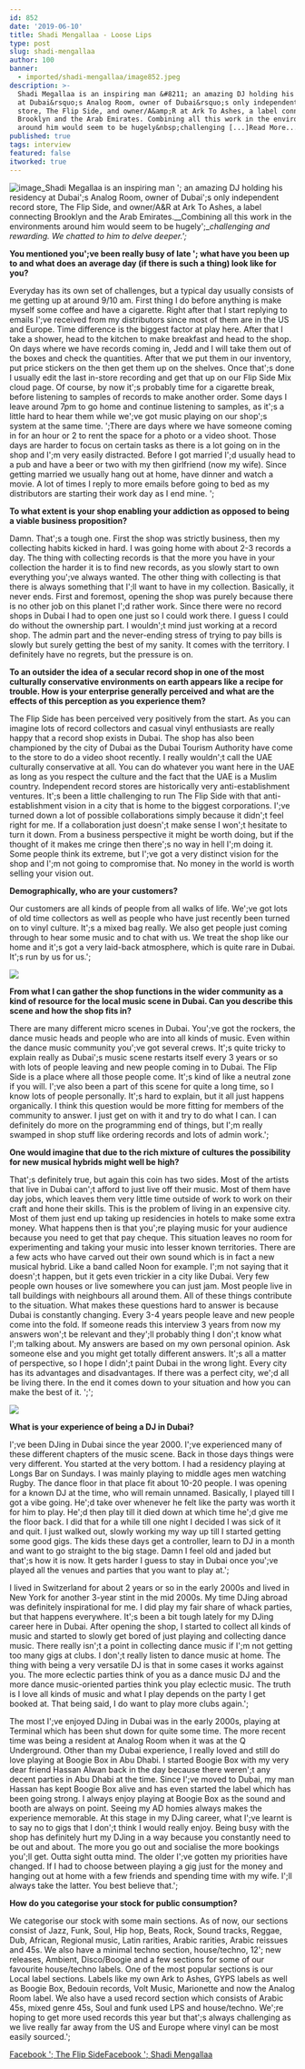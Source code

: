 ```yaml
---
id: 852
date: '2019-06-10'
title: Shadi Mengallaa - Loose Lips
type: post
slug: shadi-mengallaa
author: 100
banner:
  - imported/shadi-mengallaa/image852.jpeg
description: >-
  Shadi Megallaa is an inspiring man &#8211; an amazing DJ holding his residency
  at Dubai&rsquo;s Analog Room, owner of Dubai&rsquo;s only independent record
  store, The Flip Side, and owner/A&amp;R at Ark To Ashes, a label connecting
  Brooklyn and the Arab Emirates. Combining all this work in the environments
  around him would seem to be hugely&nbsp;challenging [...]Read More...
published: true
tags: interview
featured: false
itworked: true
---
```

![image](../imported/shadi-mengallaa/image852.jpeg)_Shadi Megallaa is an inspiring man '; an amazing DJ holding his residency at Dubai';s Analog Room, owner of Dubai';s only independent record store, The Flip Side, and owner/A&R at Ark To Ashes, a label connecting Brooklyn and the Arab Emirates.__Combining all this work in the environments around him would seem to be hugely';__challenging and rewarding. We chatted to him to delve deeper.';_

**You mentioned you';ve been really busy of late '; what have you been up to and what does an average day (if there is such a thing) look like for you?**

Everyday has its own set of challenges, but a typical day usually consists of me getting up at around 9/10 am. First thing I do before anything is make myself some coffee and have a cigarette. Right after that I start replying to emails I';ve received from my distributors since most of them are in the US and Europe. Time difference is the biggest factor at play here. After that I take a shower, head to the kitchen to make breakfast and head to the shop. On days where we have records coming in, Jedd and I will take them out of the boxes and check the quantities. After that we put them in our inventory, put price stickers on the then get them up on the shelves. Once that';s done I usually edit the last in-store recording and get that up on our Flip Side Mix cloud page. Of course, by now it';s probably time for a cigarette break, before listening to samples of records to make another order. Some days I leave around 7pm to go home and continue listening to samples, as it';s a little hard to hear them while we';ve got music playing on our shop';s system at the same time. ';There are days where we have someone coming in for an hour or 2 to rent the space for a photo or a video shoot. Those days are harder to focus on certain tasks as there is a lot going on in the shop and I';m very easily distracted. Before I got married I';d usually head to a pub and have a beer or two with my then girlfriend (now my wife). Since getting married we usually hang out at home, have dinner and watch a movie. A lot of times I reply to more emails before going to bed as my distributors are starting their work day as I end mine. ';

**To what extent is your shop enabling your addiction as opposed to being a viable business proposition?**

Damn. That';s a tough one. First the shop was strictly business, then my collecting habits kicked in hard. I was going home with about 2-3 records a day. The thing with collecting records is that the more you have in your collection the harder it is to find new records, as you slowly start to own everything you';ve always wanted. The other thing with collecting is that there is always something that I';ll want to have in my collection. Basically, it never ends. First and foremost, opening the shop was purely because there is no other job on this planet I';d rather work. Since there were no record shops in Dubai I had to open one just so I could work there. I guess I could do without the ownership part. I wouldn';t mind just working at a record shop. The admin part and the never-ending stress of trying to pay bills is slowly but surely getting the best of my sanity. It comes with the territory. I definitely have no regrets, but the pressure is on.

**To an outsider the idea of a secular record shop in one of the most culturally conservative environments on earth appears like a recipe for trouble. How is your enterprise generally perceived and what are the effects of this perception as you experience them?**

The Flip Side has been perceived very positively from the start. As you can imagine lots of record collectors and casual vinyl enthusiasts are really happy that a record shop exists in Dubai. The shop has also been championed by the city of Dubai as the Dubai Tourism Authority have come to the store to do a video shoot recently. I really wouldn';t call the UAE culturally conservative at all. You can do whatever you want here in the UAE as long as you respect the culture and the fact that the UAE is a Muslim country. Independent record stores are historically very anti-establishment ventures. It';s been a little challenging to run The Flip Side with that anti-establishment vision in a city that is home to the biggest corporations. I';ve turned down a lot of possible collaborations simply because it didn';t feel right for me. If a collaboration just doesn';t make sense I won';t hesitate to turn it down. From a business perspective it might be worth doing, but if the thought of it makes me cringe then there';s no way in hell I';m doing it. Some people think its extreme, but I';ve got a very distinct vision for the shop and I';m not going to compromise that. No money in the world is worth selling your vision out.

**Demographically, who are your customers?**

Our customers are all kinds of people from all walks of life. We';ve got lots of old time collectors as well as people who have just recently been turned on to vinyl culture. It';s a mixed bag really. We also get people just coming through to hear some music and to chat with us. We treat the shop like our home and it';s got a very laid-back atmosphere, which is quite rare in Dubai. It';s run by us for us.';

![](/wp-content/uploads/live/img/wysiwyg/5cfe3c4225c8b.jpg)

**From what I can gather the shop functions in the wider community as a kind of resource for the local music scene in Dubai. Can you describe this scene and how the shop fits in?**

There are many different micro scenes in Dubai. You';ve got the rockers, the dance music heads and people who are into all kinds of music. Even within the dance music community you';ve got several crews. It';s quite tricky to explain really as Dubai';s music scene restarts itself every 3 years or so with lots of people leaving and new people coming in to Dubai. The Flip Side is a place where all those people come. It';s kind of like a neutral zone if you will. I';ve also been a part of this scene for quite a long time, so I know lots of people personally. It';s hard to explain, but it all just happens organically. I think this question would be more fitting for members of the community to answer. I just get on with it and try to do what I can. I can definitely do more on the programming end of things, but I';m really swamped in shop stuff like ordering records and lots of admin work.';

**One would imagine that due to the rich mixture of cultures the possibility for new musical hybrids might well be high?**

That';s definitely true, but again this coin has two sides. Most of the artists that live in Dubai can';t afford to just live off their music. Most of them have day jobs, which leaves them very little time outside of work to work on their craft and hone their skills. This is the problem of living in an expensive city. Most of them just end up taking up residencies in hotels to make some extra money. What happens then is that you';re playing music for your audience because you need to get that pay cheque. This situation leaves no room for experimenting and taking your music into lesser known territories. There are a few acts who have carved out their own sound which is in fact a new musical hybrid. Like a band called Noon for example. I';m not saying that it doesn';t happen, but it gets even trickier in a city like Dubai. Very few people own houses or live somewhere you can just jam. Most people live in tall buildings with neighbours all around them. All of these things contribute to the situation. What makes these questions hard to answer is because Dubai is constantly changing. Every 3-4 years people leave and new people come into the fold. If someone reads this interview 3 years from now my answers won';t be relevant and they';ll probably thing I don';t know what I';m talking about. My answers are based on my own personal opinion. Ask someone else and you might get totally different answers. It';s all a matter of perspective, so I hope I didn';t paint Dubai in the wrong light. Every city has its advantages and disadvantages. If there was a perfect city, we';d all be living there. In the end it comes down to your situation and how you can make the best of it. ';';

![](/wp-content/uploads/live/img/wysiwyg/5cfe3c579596e.jpg)

**What is your experience of being a DJ in Dubai?**

I';ve been DJing in Dubai since the year 2000. I';ve experienced many of these different chapters of the music scene. Back in those days things were very different. You started at the very bottom. I had a residency playing at Longs Bar on Sundays. I was mainly playing to middle ages men watching Rugby. The dance floor in that place fit about 10-20 people. I was opening for a known DJ at the time, who will remain unnamed. Basically, I played till I got a vibe going. He';d take over whenever he felt like the party was worth it for him to play. He';d then play till it died down at which time he';d give me the floor back. I did that for a while till one night I decided I was sick of it and quit. I just walked out, slowly working my way up till I started getting some good gigs. The kids these days get a controller, learn to DJ in a month and want to go straight to the big stage. Damn I feel old and jaded but that';s how it is now. It gets harder I guess to stay in Dubai once you';ve played all the venues and parties that you want to play at.';

I lived in Switzerland for about 2 years or so in the early 2000s and lived in New York for another 3-year stint in the mid 2000s. My time DJing abroad was definitely inspirational for me. I did play my fair share of whack parties, but that happens everywhere. It';s been a bit tough lately for my DJing career here in Dubai. After opening the shop, I started to collect all kinds of music and started to slowly get bored of just playing and collecting dance music. There really isn';t a point in collecting dance music if I';m not getting too many gigs at clubs. I don';t really listen to dance music at home. The thing with being a very versatile DJ is that in some cases it works against you. The more eclectic parties think of you as a dance music DJ and the more dance music-oriented parties think you play eclectic music. The truth is I love all kinds of music and what I play depends on the party I get booked at. That being said, I do want to play more clubs again.';

The most I';ve enjoyed DJing in Dubai was in the early 2000s, playing at Terminal which has been shut down for quite some time. The more recent time was being a resident at Analog Room when it was at the Q Underground. Other than my Dubai experience, I really loved and still do love playing at Boogie Box in Abu Dhabi. I started Boogie Box with my very dear friend Hassan Alwan back in the day because there weren';t any decent parties in Abu Dhabi at the time. Since I';ve moved to Dubai, my man Hassan has kept Boogie Box alive and has even started the label which has been going strong. I always enjoy playing at Boogie Box as the sound and booth are always on point. Seeing my AD homies always makes the experience memorable. At this stage in my DJing career, what I';ve learnt is to say no to gigs that I don';t think I would really enjoy. Being busy with the shop has definitely hurt my DJing in a way because you constantly need to be out and about. The more you go out and socialise the more bookings you';ll get. Outta sight outta mind. The older I';ve gotten my priorities have changed. If I had to choose between playing a gig just for the money and hanging out at home with a few friends and spending time with my wife. I';ll always take the latter. You best believe that.';

**How do you categorise your stock for public consumption?**

We categorise our stock with some main sections. As of now, our sections consist of Jazz, Funk, Soul, Hip hop, Beats, Rock, Sound tracks, Reggae, Dub, African, Regional music, Latin rarities, Arabic rarities, Arabic reissues and 45s. We also have a minimal techno section, house/techno, 12'; new releases, Ambient, Disco/Boogie and a few sections for some of our favourite house/techno labels. One of the most popular sections is our Local label sections. Labels like my own Ark to Ashes, GYPS labels as well as Boogie Box, Bedouin records, Volt Music, Marionette and now the Analog Room label. We also have a used record section which consists of Arabic 45s, mixed genre 45s, Soul and funk used LPS and house/techno. We';re hoping to get more used records this year but that';s always challenging as we live really far away from the US and Europe where vinyl can be most easily sourced.';

[Facebook '; The Flip Side](https://www.facebook.com/TheFlipSideDXB/?eid=ARBwPd10sRt-qgHcFom9zbqjS3BtyBYSfRYg0lqNDmZGQ4r0HANVxZNxWTnpMkB-Guk-wx7SxGoYFSr2)[Facebook '; Shadi Mengallaa](https://www.facebook.com/megallaa/)